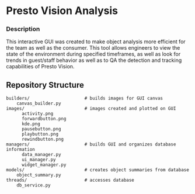 # Presto Vision Analysis

### Description

This interactive GUI was created to make object analysis more efficient for the team as well as the consumer. This tool allows engineers to view the state of the environment during specified timeframes, as well as look for trends in guest/staff behavior as well as to QA the detection and tracking capabilities of Presto Vision. 

## Repository Structure

    builders/                     # builds images for GUI canvas
        canvas_builder.py
    images/                       # images created and plotted on GUI
          activity.png
          forwardbutton.png
          kde.png
          pausebutton.png
          playbutton.png
          rewindbutton.png
    managers/                     # builds GUI and organizes database information
          data_manager.py
          ui_manager.py
          widget_manager.py
    models/                       # creates object summaries from database
        object_summary.py
    threads/                      # accesses database
        db_service.py
